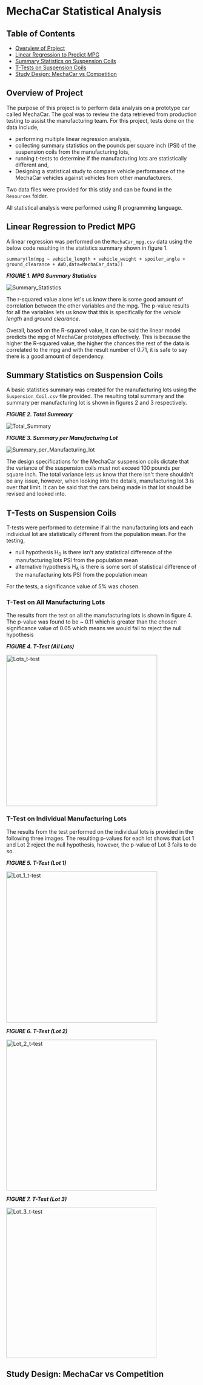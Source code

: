 # MechaCar Statistical Analysis

## Table of Contents
- [Overview of Project](#overview-of-project)
- [Linear Regression to Predict MPG](#linear-regression-to-predict-mpg)
- [Summary Statistics on Suspension Coils](#summary-statistics-on-suspension-coils)
- [T-Tests on Suspension Coils](#t-tests-on-suspension-coils)
- [Study Design: MechaCar vs Competition](#study-design--mechacar-vs-competition)


## Overview of Project

The purpose of this project is to perform data analysis on a prototype car called MechaCar. The goal was to review the data retrieved from production testing to assist the manufacturing team. For this project, tests done on the data include, 
- performing multiple linear regression analysis, 
- collecting summary statistics on the pounds per square inch (PSI) of the suspension coils from the manufacturing lots,
- running t-tests to determine if the manufacturing lots are statistically different and,
- Designing a statistical study to compare vehicle performance of the MechaCar vehicles against vehicles from other manufacturers.

Two data files were provided for this stidy and can be found in the `Resources` folder.

All statistical analysis were performed using R programming language.

## Linear Regression to Predict MPG

A linear regression was performed on the `MechaCar_mpg.csv` data using the below code resulting in the statistics summary shown in figure 1.

```
summary(lm(mpg ~ vehicle_length + vehicle_weight + spoiler_angle + ground_clearance + AWD,data=MechaCar_data))
```

**_FIGURE 1. MPG Summary Statistics_**

![Summary_Statistics](https://user-images.githubusercontent.com/86085601/136634695-560c1a27-1336-43d1-84ed-55837412edd9.png)


The r-squared value alone let's us know there is some good amount of correlation between the other variables and the mpg. The p-value results for all the variables lets us know that this is specifically for the *vehicle length* and *ground clearance*.

Overall, based on the R-squared value, it can be said the linear model predicts the mpg of MechaCar prototypes effectively. This is because the higher the R-squared value, the higher the chances the rest of the data is correlated to the mpg and with the result number of 0.71, it is safe to say there is a good amount of dependency.

## Summary Statistics on Suspension Coils

A basic statistics summary was created for the manufacturing lots using the `Suspension_Coil.csv` file provided. The resulting total summary and the summary per manufacturing lot is shown in figures 2 and 3 respectively.

**_FIGURE 2. Total Summary_**

![Total_Summary](https://user-images.githubusercontent.com/86085601/136634716-4d283902-3784-4d5d-ada9-1319a48d4df1.png)


**_FIGURE 3. Summary per Manufacturing Lot_**

![Summary_per_Manufacturing_lot](https://user-images.githubusercontent.com/86085601/136634942-e11c53c4-ac08-498c-9131-66350312e8a0.png)


The design specifications for the MechaCar suspension coils dictate that the variance of the suspension coils must not exceed 100 pounds per square inch. The total variance lets us know that there isn't there shouldn't be any issue, however, when looking into the details, manufacturing lot 3 is over that limit. It can be said that the cars being made in that lot should be revised and looked into.

## T-Tests on Suspension Coils

T-tests were performed to determine if all the manufacturing lots and each individual lot are statistically different from the population mean. For the testing,
- null hypothesis H<sub>0</sub> is there isn't any statistical difference of the manufacturing lots PSI from the population mean
- alternative hypothesis H<sub>A</sub> is there is some sort of statistical difference of the manufacturing lots PSI from the population mean

For the tests, a significance value of 5% was chosen.

### T-Test on All Manufacturing Lots

The results from the test on all the manufacturing lots is shown in figure 4. The p-value was found to be ~ 0.11 which is greater than the chosen significance value of 0.05 which means we would fail to reject the null hypothesis

**_FIGURE 4. T-Test (All Lots)_**

<img width="398" alt="Lots_t-test" src="https://user-images.githubusercontent.com/86085601/136668946-d061b358-6f05-49fc-a90a-f103b99021b5.png">

### T-Test on Individual Manufacturing Lots

The results from the test performed on the individual lots is provided in the following three images. The resulting p-values for each lot shows that Lot 1 and Lot 2 reject the null hypothesis, however, the p-value of Lot 3 fails to do so.

**_FIGURE 5. T-Test (Lot 1)_**

<img width="398" alt="Lot_1_t-test" src="https://user-images.githubusercontent.com/86085601/136668999-be64752d-b9bd-4866-a8c7-7d7e9fa7e0b2.png">


**_FIGURE 6. T-Test (Lot 2)_**

<img width="397" alt="Lot_2_t-test" src="https://user-images.githubusercontent.com/86085601/136669008-11ef8e96-d75d-4da5-be63-ffe36a0176c8.png">

**_FIGURE 7. T-Test (Lot 3)_**

<img width="396" alt="Lot_3_t-test" src="https://user-images.githubusercontent.com/86085601/136669014-052374c4-df90-4e4c-9b90-5cdb6f383b06.png">

## Study Design: MechaCar vs Competition


